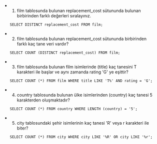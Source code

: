 - 1) film tablosunda bulunan replacement_cost sütununda bulunan birbirinden farklı değerleri sıralayınız.
    
    ```SELECT DISTINCT replacement_cost FROM film; ```

- 2) film tablosunda bulunan replacement_cost sütununda birbirinden farklı kaç tane veri vardır?

    ```SELECT COUNT (DISTINCT replacement_cost) FROM film; ```

- 3) film tablosunda bulunan film isimlerinde (title) kaç tanesini T karakteri ile başlar ve aynı zamanda rating 'G' ye eşittir?

    ```SELECT COUNT (*) FROM film WHERE title LIKE 'T%' AND rating = 'G'; ```

- 4) country tablosunda bulunan ülke isimlerinden (country) kaç tanesi 5 karakterden oluşmaktadır?

    ```SELECT COUNT (*) FROM country WHERE LENGTH (country) = '5'; ```

- 5) city tablosundaki şehir isimlerinin kaç tanesi 'R' veya r karakteri ile biter?

    ```SELECT COUNT (*) FROM city WHERE city LIKE '%R' OR city LIKE '%r'; ```